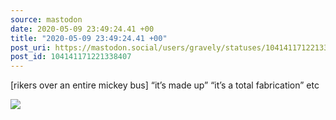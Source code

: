 ```yaml
---
source: mastodon
date: 2020-05-09 23:49:24.41 +00
title: "2020-05-09 23:49:24.41 +00"
post_uri: https://mastodon.social/users/gravely/statuses/104141171221338407
post_id: 104141171221338407
---
```

[rikers over an entire mickey bus] “it’s made up” “it’s a total fabrication” etc


![](/images/28493141.jpg)

